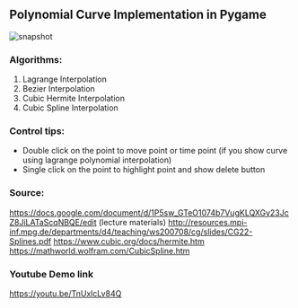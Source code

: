 ## Polynomial Curve Implementation in Pygame

![snapshot](https://user-images.githubusercontent.com/15272829/81061488-68938080-8f0f-11ea-98c8-f2545ab8dafe.png)

### Algorithms: 
1. Lagrange Interpolation
2. Bezier Interpolation 
3. Cubic Hermite Interpolation
4. Cubic Spline Interpolation

### Control tips:
- Double click on the point to move point or time point (if you show curve using lagrange polynomial interpolation)
- Single click on the point to highlight point and show delete button

### Source:

https://docs.google.com/document/d/1P5sw_GTeO1074b7VugKLQXGy23JcZ8JiLATaScqNBQE/edit (lecture materials)
http://resources.mpi-inf.mpg.de/departments/d4/teaching/ws200708/cg/slides/CG22-Splines.pdf
https://www.cubic.org/docs/hermite.htm
https://mathworld.wolfram.com/CubicSpline.htm

### Youtube Demo link

https://youtu.be/TnUxlcLv84Q
